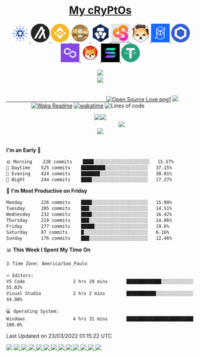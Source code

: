 <!--
<div align="center">
 <img src="assets/hello_worldBackWhite.png" alt="img hello world">
</div>
&nbsp;&nbsp;&nbsp;&nbsp;&nbsp;&nbsp;&nbsp;&nbsp;&nbsp;&nbsp;&nbsp;&nbsp;&nbsp;&nbsp;&nbsp;&nbsp;&nbsp;&nbsp;&nbsp;&nbsp;&nbsp;&nbsp;&nbsp;&nbsp;&nbsp;&nbsp;&nbsp;&nbsp;&nbsp;&nbsp;&nbsp;&nbsp;&nbsp;&nbsp;&nbsp;[![Spotify](https://novatorem-marcosbarker.vercel.app/api/spotify)](https://open.spotify.com/user/marcos_barker)
-->
<div align="center">
  <p>
    <a href="https://coinmarketcap.com/">
      <h1>My cRyPtOs</h1>
    </a>
  </p>
    <a href="https://cardano.org/">
      <img height="50" src="assets/crypto/ADA.png"/>
    </a>
    <a href="https://www.algorand.com/">
      <img height="50" src="assets/crypto/ALGO.png"/>
    </a>
    <a href="https://www.binance.com/pt-BR">
      <img height="50" src="assets/crypto/BNB.png"/>
    </a>
    <a href="https://chronosecosystem.com/">
      <img height="50" src="assets/crypto/CHRONOSOL.png"/>
    </a>
    <a href="https://crypto.com/">
      <img height="50" src="assets/crypto/CRO.png"/> 
    </a>
 <!--
    <a href="https://www.cryptoships.club/">
      <img height="50" src="assets/crypto/CSHIP.png"/>
    </a>
-->
    <a href="https://coinshopp.io/pt/coinshopp-cshop/">
      <img height="50" src="assets/crypto/CSHOP.png"/>
    </a>
    <a href="https://dogelonmars.com/">
      <img height="50" src="assets/crypto/ELON.png"/>
    </a>
    <a href="https://fantom.foundation/">
      <img height="50" src="assets/crypto/FTM.png"/>
    </a>
    <a href="https://chain.link/">
      <img height="50" src="assets/crypto/LINK.png"/>
    </a>
    <a href="https://polygon.technology/">
      <img height="50" src="assets/crypto/MATIC.png"/>
    </a>
    <a href="https://shibatoken.com/">
      <img height="50" src="assets/crypto/SHIB.png"/>
    </a>
    <a href="https://solana.com/">
      <img height="50" src="assets/crypto/SOL.png"/>
    </a>
    <a href="https://tether.to/en/">
      <img height="50" src="assets/crypto/USDT.png"/>
    </a>
</div>
<br>
<div align="center">
  <a href="https://open.spotify.com/user/marcos_barker">
  <img src="https://novatorem-marcosbarker.vercel.app/api/spotify" /><br>
  <img src="https://spotify-recently-played-readme.vercel.app/api?user=marcos_barker&count=3<={count}<=10" />
</div>
<!--[<img alt="GIF" height="130px" src="https://media.giphy.com/media/6iG7AvqmLXgTvay1dq/giphy.gif">](https://open.spotify.com/user/marcos_barker)<br>-->
<!--&nbsp;&nbsp;&nbsp;&nbsp;&nbsp;&nbsp;&nbsp;&nbsp;&nbsp;&nbsp;&nbsp;&nbsp;&nbsp;&nbsp;&nbsp;&nbsp;&nbsp;&nbsp;&nbsp;-->
<br>

&nbsp;&nbsp;&nbsp;&nbsp;&nbsp;&nbsp;&nbsp;&nbsp;&nbsp;&nbsp;&nbsp;&nbsp;&nbsp;&nbsp;&nbsp;&nbsp;&nbsp;&nbsp;&nbsp;&nbsp;&nbsp;&nbsp;&nbsp;&nbsp;&nbsp;&nbsp;&nbsp;&nbsp;&nbsp;&nbsp;&nbsp;&nbsp;&nbsp;&nbsp;&nbsp;&nbsp;&nbsp;&nbsp;&nbsp;&nbsp;&nbsp;&nbsp;&nbsp;&nbsp;&nbsp;&nbsp;&nbsp;&nbsp;&nbsp;&nbsp;&nbsp;&nbsp;&nbsp;&nbsp;&nbsp;&nbsp;&nbsp;&nbsp;&nbsp;&nbsp;&nbsp;&nbsp;&nbsp;&nbsp;&nbsp;&nbsp;&nbsp;&nbsp;[![Open Source Love png1](https://badges.frapsoft.com/os/v1/open-source.png?v=103)](https://github.com/ellerbrock/open-source-badges/)    ![](https://komarev.com/ghpvc/?username=marcosbarker)<br>
&nbsp;&nbsp;&nbsp;&nbsp;&nbsp;&nbsp;&nbsp;&nbsp;&nbsp;&nbsp;&nbsp;&nbsp;&nbsp;&nbsp;&nbsp;&nbsp;&nbsp;[![Waka Readme](https://github.com/marcosbarker/marcosbarker/actions/workflows/waka-readme.yml/badge.svg?branch=master)](https://github.com/marcosbarker/marcosbarker/actions/workflows/waka-readme.yml)    [![wakatime](https://wakatime.com/badge/user/bf89f39c-412c-49f3-aff6-6f6512e18f18.svg)](https://wakatime.com/@bf89f39c-412c-49f3-aff6-6f6512e18f18)    ![Lines of code](https://img.shields.io/badge/From%20Hello%20World%20I%27ve%20Written-67234%20lines%20of%20code-blue)
<div align="center">
  <a href="https://linktr.ee/marcos_barker">
  <img height="125px" src="https://github-readme-stats.vercel.app/api?username=marcosbarker&hide=stars&hide_title=true&hide_border=true&show_icons=true&include_all_commits=true&count_private=true&line_height=21&text_color=000&icon_color=3AFC55&bg_color=0,c64dff,4dfcff,52fa5a&theme=graywhite" /><img height="125px" src="https://github-readme-stats.vercel.app/api/top-langs/?username=marcosbarker&hide_title=true&hide_border=true&hide=PLpgSQL,jupyter%20notebook&layout=compact&langs_count=7&exclude_repo=comp426,Redventures-Movie-Quotes&text_color=000&icon_color=fff&bg_color=0,52fa5a,ffc64d&theme=graywhite" />
  </a></br>
</div>

<!--servidores-stats-->
<!--https://readme-stats-marcosbarker.vercel.app/-->
<!--https://github-readme-stats.vercel.app/-->

<div align="center">
  &nbsp;&nbsp;&nbsp;&nbsp;&nbsp;&nbsp;&nbsp;&nbsp;&nbsp;&nbsp;&nbsp;&nbsp;&nbsp;&nbsp;&nbsp;&nbsp;&nbsp;&nbsp;&nbsp;&nbsp;&nbsp;&nbsp;&nbsp;&nbsp;&nbsp;&nbsp;&nbsp;&nbsp;&nbsp;<img src="https://github-profile-trophy.vercel.app/?username=marcosbarker&theme=dracula&no-bg=false&no-frame=false&title=Commit&title=Issues&title=MultipleLang&title=PullRequest&title=Repositories">
</div>

<div align="center">
  <img width="550" src="https://github-readme-streak-stats.herokuapp.com?user=marcosbarker&theme=vue&hide_border=true&stroke=000000&ring=FF914C&fire=C254FF&currStreakNum=000000&sideNums=282A36&currStreakLabel=000000&sideLabels=000000&dates=282A36">
</div>
<br>

<!--START_SECTION:waka-->
**I'm an Early 🐤** 

```text
🌞 Morning    220 commits    ████░░░░░░░░░░░░░░░░░░░░░   15.57% 
🌆 Daytime    525 commits    █████████░░░░░░░░░░░░░░░░   37.15% 
🌃 Evening    424 commits    ███████░░░░░░░░░░░░░░░░░░   30.01% 
🌙 Night      244 commits    ████░░░░░░░░░░░░░░░░░░░░░   17.27%

```
📅 **I'm Most Productive on Friday** 

```text
Monday       226 commits    ████░░░░░░░░░░░░░░░░░░░░░   15.99% 
Tuesday      205 commits    ███░░░░░░░░░░░░░░░░░░░░░░   14.51% 
Wednesday    232 commits    ████░░░░░░░░░░░░░░░░░░░░░   16.42% 
Thursday     210 commits    ███░░░░░░░░░░░░░░░░░░░░░░   14.86% 
Friday       277 commits    █████░░░░░░░░░░░░░░░░░░░░   19.6% 
Saturday     87 commits     █░░░░░░░░░░░░░░░░░░░░░░░░   6.16% 
Sunday       176 commits    ███░░░░░░░░░░░░░░░░░░░░░░   12.46%

```


📊 **This Week I Spent My Time On** 

```text
⌚︎ Time Zone: America/Sao_Paulo

🔥 Editors: 
VS Code                  2 hrs 29 mins       █████████████░░░░░░░░░░░░   55.02% 
Visual Studio            2 hrs 2 mins        ███████████░░░░░░░░░░░░░░   44.98%

💻 Operating System: 
Windows                  4 hrs 31 mins       █████████████████████████   100.0%

```


 Last Updated on 23/03/2022 01:15:22 UTC
<!--END_SECTION:waka-->
<!--INICIO GRAFICO-->
<a>
  <img width="800px" src="https://activity-graph.herokuapp.com/graph?username=marcosbarker&bg_color=ffffff&color=000000&line=3AFC55&point=c64dff&area=true&hide_border=true" />
</a>
<!--FIM GRAFICO-->
<!--INICIO PINS STIYLE-->
<a href="https://github.com/OsZeressemos/zeroCommerce">
  <img height="140px" src="https://github-readme-stats.vercel.app/api/pin/?username=marcosbarker&repo=zeroCommerce&bg_color=0,3B93E6,4dfcff,3AFC55&theme=graywhite" />
</a>  
<a href="https://github.com/marcosbarker/serratec.residencia">  
  <img height="140px" src="https://github-readme-stats.vercel.app/api/pin/?username=marcosbarker&repo=serratec.residencia&bg_color=0,3AFC55,52fa5a,52fa5a,ffc64d&theme=graywhite" />
</a>
<a href="https://github.com/marcosbarker/alura.imersaoDev">
  <img height="140px" src="https://github-readme-stats.vercel.app/api/pin/?username=marcosbarker&repo=alura.imersaoDev&bg_color=0,3B93E6,4dfcff,3AFC55&theme=graywhite" />
</a>  
<a href="https://github.com/marcosbarker/alura.imersaoReact-Alurakut">  
  <img height="140px" src="https://github-readme-stats.vercel.app/api/pin/?username=marcosbarker&repo=alura.imersaoReact-Alurakut&bg_color=0,3AFC55,52fa5a,ffc64d&theme=graywhite" />
</a>
<a href="https://github.com/marcosbarker/SUS-agendamento">
  <img href="140px" src="https://github-readme-stats.vercel.app/api/pin/?username=marcosbarker&repo=SUS-agendamento&bg_color=0,3B93E6,4dfcff,4dfcff,4dfcff,3AFC55&theme=graywhite" />
</a>
<a href="https://github.com/marcosbarker/DecolaTech-Avanade">  
  <img href="140px" src="https://github-readme-stats.vercel.app/api/pin/?username=marcosbarker&repo=DecolaTech-Avanade&bg_color=0,52fa5a,ffc64d&theme=graywhite" />
</a>
<a href="https://github.com/marcosbarker/instagram-clone-homepage">  
  <img href="140px" src="https://github-readme-stats.vercel.app/api/pin/?username=marcosbarker&repo=instagram-clone-homepage&bg_color=3B93E6,3B93E6,4dfcff,52fa5a&theme=graywhite" />
</a>
<a href="https://github.com/marcosbarker/netflix-simple-copy">  
  <img href="140px" src="https://github-readme-stats.vercel.app/api/pin/?username=marcosbarker&repo=netflix-simple-copy&bg_color=0,52fa5a,ffc64d,ffc64d&theme=graywhite" />
</a>
<a href="https://github.com/marcosbarker/javaPOO">
  <img href="140px" src="https://github-readme-stats.vercel.app/api/pin/?username=marcosbarker&repo=javaPOO&bg_color=0,3B93E6,4dfcff,4dfcff,4dfcff,3AFC55&theme=graywhite" />
</a>
<a href="https://github.com/marcosbarker/NLW4-rocketpay">  
  <img href="140px" src="https://github-readme-stats.vercel.app/api/pin/?username=marcosbarker&repo=NLW4-rocketpay&bg_color=0,52fa5a,ffc64d&theme=graywhite" />
</a>
<a href="https://github.com/marcosbarker/Csharp-CFBcursos">
  <img height="140px" src="https://github-readme-stats.vercel.app/api/pin/?username=marcosbarker&repo=Csharp-CFBcursos&bg_color=0,3B93E6,4dfcff,3AFC55&theme=graywhite" />
</a>  
<a href="https://github.com/marcosbarker/zeromonMarketPlace">  
  <img height="140px"  src="https://github-readme-stats.vercel.app/api/pin/?username=marcosbarker&repo=zeromonMarketPlace&bg_color=0,3AFC55,52fa5a,ffc64d&theme=graywhite" />
</a>
<!--FIM PINS STIYLE-->
<!--
#c64dff
#3AFC55
#52fa5a
#ffc64d
#3B93E6
#4dfcff
#ffffff
#9e4c98
#00e658
#df82f2
#000000
-->
<!--INICIO AREA TESTE
* # EM TESTE 🧪🧪🧪🧪
Spotify Recently Played README Generator<br>
Markdown code snippet:
![Alt text](https://spotify-recently-played-readme.vercel.app/api?user=marcos_barker)
For custom count (1 ≤ {count} ≤ 10):
![Alt text](https://spotify-recently-played-readme.vercel.app/api?user=marcos_barker&count=3<={count}<=10)
For custom width (300 ≤ {width} ≤ 1000):
![Alt text](https://spotify-recently-played-readme.vercel.app/api?user=marcos_barker&width=450<={width}<=1000)
FIM AREA TESTE-->

